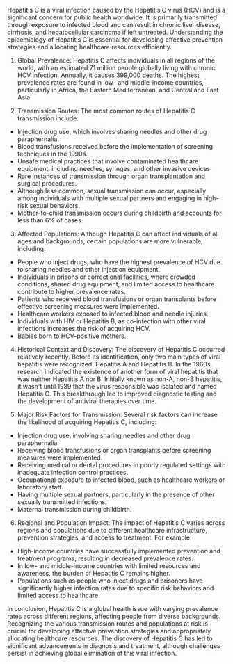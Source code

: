 Hepatitis C is a viral infection caused by the Hepatitis C virus (HCV) and is a significant concern for public health worldwide. It is primarily transmitted through exposure to infected blood and can result in chronic liver disease, cirrhosis, and hepatocellular carcinoma if left untreated. Understanding the epidemiology of Hepatitis C is essential for developing effective prevention strategies and allocating healthcare resources efficiently.

1. Global Prevalence:
Hepatitis C affects individuals in all regions of the world, with an estimated 71 million people globally living with chronic HCV infection. Annually, it causes 399,000 deaths. The highest prevalence rates are found in low- and middle-income countries, particularly in Africa, the Eastern Mediterranean, and Central and East Asia.

2. Transmission Routes:
The most common routes of Hepatitis C transmission include:
- Injection drug use, which involves sharing needles and other drug paraphernalia.
- Blood transfusions received before the implementation of screening techniques in the 1990s.
- Unsafe medical practices that involve contaminated healthcare equipment, including needles, syringes, and other invasive devices.
- Rare instances of transmission through organ transplantation and surgical procedures.
- Although less common, sexual transmission can occur, especially among individuals with multiple sexual partners and engaging in high-risk sexual behaviors.
- Mother-to-child transmission occurs during childbirth and accounts for less than 6% of cases.

3. Affected Populations:
Although Hepatitis C can affect individuals of all ages and backgrounds, certain populations are more vulnerable, including:
- People who inject drugs, who have the highest prevalence of HCV due to sharing needles and other injection equipment.
- Individuals in prisons or correctional facilities, where crowded conditions, shared drug equipment, and limited access to healthcare contribute to higher prevalence rates.
- Patients who received blood transfusions or organ transplants before effective screening measures were implemented.
- Healthcare workers exposed to infected blood and needle injuries.
- Individuals with HIV or Hepatitis B, as co-infection with other viral infections increases the risk of acquiring HCV.
- Babies born to HCV-positive mothers.

4. Historical Context and Discovery:
The discovery of Hepatitis C occurred relatively recently. Before its identification, only two main types of viral hepatitis were recognized: Hepatitis A and Hepatitis B. In the 1960s, research indicated the existence of another form of viral hepatitis that was neither Hepatitis A nor B. Initially known as non-A, non-B hepatitis, it wasn't until 1989 that the virus responsible was isolated and named Hepatitis C. This breakthrough led to improved diagnostic testing and the development of antiviral therapies over time.

5. Major Risk Factors for Transmission:
Several risk factors can increase the likelihood of acquiring Hepatitis C, including:
- Injection drug use, involving sharing needles and other drug paraphernalia.
- Receiving blood transfusions or organ transplants before screening measures were implemented.
- Receiving medical or dental procedures in poorly regulated settings with inadequate infection control practices.
- Occupational exposure to infected blood, such as healthcare workers or laboratory staff.
- Having multiple sexual partners, particularly in the presence of other sexually transmitted infections.
- Maternal transmission during childbirth.

6. Regional and Population Impact:
The impact of Hepatitis C varies across regions and populations due to different healthcare infrastructure, prevention strategies, and access to treatment. For example:
- High-income countries have successfully implemented prevention and treatment programs, resulting in decreased prevalence rates.
- In low- and middle-income countries with limited resources and awareness, the burden of Hepatitis C remains higher.
- Populations such as people who inject drugs and prisoners have significantly higher infection rates due to specific risk behaviors and limited access to healthcare.

In conclusion, Hepatitis C is a global health issue with varying prevalence rates across different regions, affecting people from diverse backgrounds. Recognizing the various transmission routes and populations at risk is crucial for developing effective prevention strategies and appropriately allocating healthcare resources. The discovery of Hepatitis C has led to significant advancements in diagnosis and treatment, although challenges persist in achieving global elimination of this viral infection.